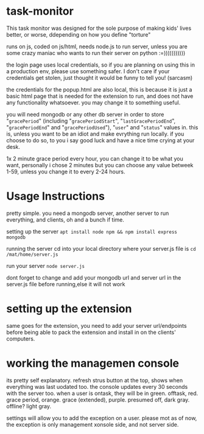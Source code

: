 # task-monitor
This task monitor was designed for the sole purpose of making kids' lives better, or worse, ddepending on how you define "torture"

runs on js, coded on js/html, needs node.js to run server, unless you are some crazy maniac who wants to run their server on python :=)))))))))))

the login page uses local credentials, so if you are planning on using this in a production env, please use something safer. I don't care if your credentials get stolen, just thought it would be funny to tell you! (sarcasm)

the credentials for the popup.html are also local, this is because it is just a basic html page that is needed for the extension to run, and does not have any functionality whatsoever. you may change it to something useful.

you will need mongodb or any other db server in order to store "`gracePeriod`" (including "`gracePeriodStart`", "`lastGracePeriodEnd`", "`gracePeriodEnd`" and "`gracePeriodUsed`"), "`user`" and "`status`" values in. this is, unless you want to be an idiot and make evrything run locally. if you choose to do so, to you i say good luck and have a nice time crying at your desk.

1x 2 minute grace period every hour, you can change it to be what you want, personally i chose 2 minutes but you can choose any value betweek 1-59, unless you change it to every 2-24 hours.

# Usage Instructions 

pretty simple. you need a mongodb server, another server to run everything, and clients, oh and a bunch if time.

setting up the server
`apt install node npm && npm install express mongodb`

running the server
cd into your local directory where your server.js file is 
`cd /mat/home/server.js`

run your server
`node server.js`

dont forget to change and add your mongodb url and server url in the server.js file before running,else it will not work

# setting up the extension

same goes for the extension, you need to add your server url/endpoints before being able to pack the extension and install in on the clients' computers.

# working the managemen console

its pretty self explanatory. refresh strus button at the top, shows when everything was last uodated too.
the console updates every 30 seconds with the server too.
when a user is ontask, they will be in green. offtask, red. grace period, orange. grace (extended), purple. presumed off, dark gray. offline? light gray.

settings will allow you to add the exception on a user. please mot as of now, the exception is only management xonsole side, and not server side.
